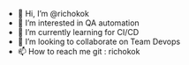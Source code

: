 - 👋 Hi, I’m @richokok
- 👀 I’m interested in QA automation 
- 🌱 I’m currently learning for CI/CD
- 💞️ I’m looking to collaborate on Team Devops 
- 📫 How to reach me git : richokok

<!---
richokok/richokok is a ✨ special ✨ repository because its `README.md` (this file) appears on your GitHub profile.
You can click the Preview link to take a look at your changes.
--->
